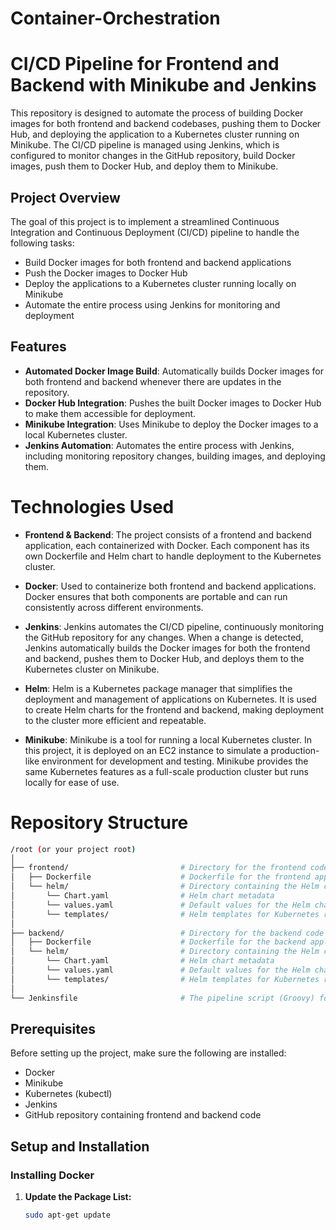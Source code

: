 # Container-Orchestration

# CI/CD Pipeline for Frontend and Backend with Minikube and Jenkins

This repository is designed to automate the process of building Docker images for both frontend and backend codebases, pushing them to Docker Hub, and deploying the application to a Kubernetes cluster running on Minikube. The CI/CD pipeline is managed using Jenkins, which is configured to monitor changes in the GitHub repository, build Docker images, push them to Docker Hub, and deploy them to Minikube.

## Project Overview

The goal of this project is to implement a streamlined Continuous Integration and Continuous Deployment (CI/CD) pipeline to handle the following tasks:

- Build Docker images for both frontend and backend applications
- Push the Docker images to Docker Hub
- Deploy the applications to a Kubernetes cluster running locally on Minikube
- Automate the entire process using Jenkins for monitoring and deployment

## Features

- **Automated Docker Image Build**: Automatically builds Docker images for both frontend and backend whenever there are updates in the repository.
- **Docker Hub Integration**: Pushes the built Docker images to Docker Hub to make them accessible for deployment.
- **Minikube Integration**: Uses Minikube to deploy the Docker images to a local Kubernetes cluster.
- **Jenkins Automation**: Automates the entire process with Jenkins, including monitoring repository changes, building images, and deploying them.

# Technologies Used

- **Frontend & Backend**: The project consists of a frontend and backend application, each containerized with Docker. Each component has its own Dockerfile and Helm chart to handle deployment to the Kubernetes cluster.

- **Docker**: Used to containerize both frontend and backend applications. Docker ensures that both components are portable and can run consistently across different environments.

- **Jenkins**: Jenkins automates the CI/CD pipeline, continuously monitoring the GitHub repository for any changes. When a change is detected, Jenkins automatically builds the Docker images for both the frontend and backend, pushes them to Docker Hub, and deploys them to the Kubernetes cluster on Minikube.

- **Helm**: Helm is a Kubernetes package manager that simplifies the deployment and management of applications on Kubernetes. It is used to create Helm charts for the frontend and backend, making deployment to the cluster more efficient and repeatable.

- **Minikube**: Minikube is a tool for running a local Kubernetes cluster. In this project, it is deployed on an EC2 instance to simulate a production-like environment for development and testing. Minikube provides the same Kubernetes features as a full-scale production cluster but runs locally for ease of use.

# Repository Structure

```bash
/root (or your project root)
│
├── frontend/                         # Directory for the frontend code
│   ├── Dockerfile                    # Dockerfile for the frontend application
│   └── helm/                         # Directory containing the Helm chart for frontend
│       └── Chart.yaml                # Helm chart metadata
│       └── values.yaml               # Default values for the Helm chart
│       └── templates/                # Helm templates for Kubernetes resources (e.g., Deployment, Service)
│
├── backend/                          # Directory for the backend code
│   ├── Dockerfile                    # Dockerfile for the backend application
│   └── helm/                         # Directory containing the Helm chart for backend
│       └── Chart.yaml                # Helm chart metadata
│       └── values.yaml               # Default values for the Helm chart
│       └── templates/                # Helm templates for Kubernetes resources (e.g., Deployment, Service)
│
└── Jenkinsfile                       # The pipeline script (Groovy) for Jenkins
```

## Prerequisites

Before setting up the project, make sure the following are installed:

- Docker
- Minikube
- Kubernetes (kubectl)
- Jenkins
- GitHub repository containing frontend and backend code

## Setup and Installation

### Installing Docker

1. **Update the Package List:**
   ```bash
   sudo apt-get update
